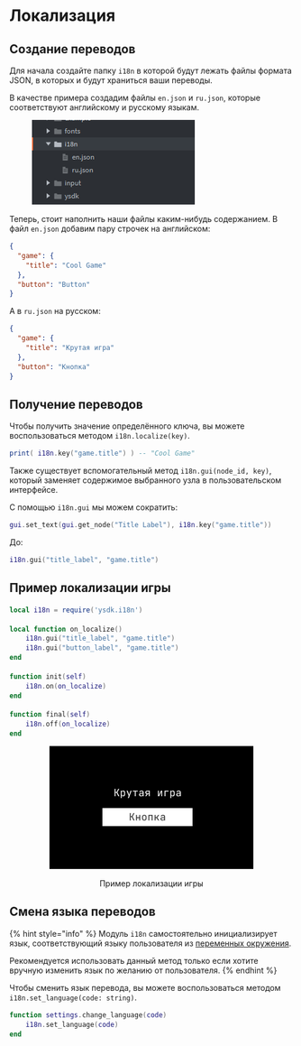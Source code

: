 # Локализация

## Создание переводов

Для начала создайте папку `i18n` в которой будут лежать файлы формата JSON, в которых и будут храниться ваши переводы.

В качестве примера создадим файлы `en.json` и `ru.json`, которые соответствуют английскому и русскому языкам.

<figure><img src="assets/image (3).png" alt=""><figcaption></figcaption></figure>

Теперь, стоит наполнить наши файлы каким-нибудь содержанием. В файл `en.json` добавим пару строчек на английском:

```json
{
  "game": {
    "title": "Cool Game"
  },
  "button": "Button"
}
```

А в `ru.json` на русском:

```json
{
  "game": {
    "title": "Крутая игра"
  },
  "button": "Кнопка"
}
```

## Получение переводов

Чтобы получить значение определённого ключа, вы можете воспользоваться методом `i18n.localize(key)`.

```lua
print( i18n.key("game.title") ) -- "Cool Game"
```

Также существует вспомогательный метод `i18n.gui(node_id, key)`, который заменяет содержимое выбранного узла в пользовательском интерфейсе.

С помощью `i18n.gui` мы можем сократить:

```lua
gui.set_text(gui.get_node("Title Label"), i18n.key("game.title"))
```

До:

```lua
i18n.gui("title_label", "game.title")
```

## Пример локализации игры&#x20;

```lua
local i18n = require('ysdk.i18n')

local function on_localize()
    i18n.gui("title_label", "game.title")
    i18n.gui("button_label", "game.title")
end

function init(self)
    i18n.on(on_localize)
end

function final(self)
    i18n.off(on_localize)
end
```

<div align="center">

<figure><img src="assets/image.png" alt=""><figcaption><p>Пример локализации игры</p></figcaption></figure>

</div>

## Смена языка переводов

{% hint style="info" %}
Модуль `i18n` самостоятельно инициализирует язык, соответствующий языку пользователя из [переменных окружения](sdk-methods/environment.md).

Рекомендуется использовать данный метод только если хотите вручную изменить язык по желанию от пользователя.
{% endhint %}

Чтобы сменить язык перевода, вы можете воспользоваться методом `i18n.set_language(code: string)`.

```lua
function settings.change_language(code)
    i18n.set_language(code)
end
```
